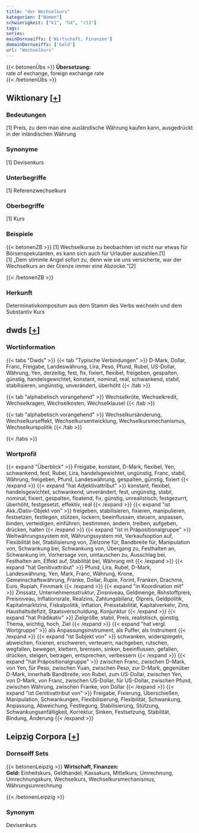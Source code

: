```yaml
---
title: "der Wechselkurs"
kategorien: ["Nomen"]
schwierigkeit: ["k1", "h4", "r13"]
tags:
series:
mainDornseiffs: ['Wirtschaft, Finanzen']
domainDornseiffs: ['Geld']
url: "Wechselkurs"
---
```


{{< betonenÜbs >}}
**Übersetzung:**  
rate of exchange, foreign exchange rate  
{{< /betonenÜbs >}}

## Wiktionary [[+](https://de.wiktionary.org/wiki/Wechselkurs)]

### Bedeutungen
[1] Preis, zu dem man eine ausländische Währung kaufen kann, ausgedrückt in der inländischen Währung  

### Synonyme
[1] Devisenkurs  

### Unterbegriffe
[1] Referenzwechselkurs  

### Oberbegriffe
[1] Kurs  

### Beispiele
{{< betonenZB >}}
[1] Wechselkurse zu beobachten ist nicht nur etwas für Börsenspekulanten, es kann sich auch für Urlauber auszahlen.[1]  
[1] „Dem stimmte Angel sofort zu, denn wie sie uns versicherte, war der Wechselkurs an der Grenze immer eine Abzocke.“[2]  

{{< /betonenZB >}}
### Herkunft
Determinativkompositum aus dem Stamm des Verbs wechseln und dem Substantiv Kurs  



## dwds [[+](https://www.dwds.de/wb/Wechselkurs)]

### Wortinformation
{{< tabs "Dwds" >}}
{{< tab "Typische Verbindungen" >}}
D-Mark, Dollar, Franc, Freigabe, Landeswährung, Lira, Peso, Pfund, Rubel, US-Dollar, Währung, Yen, derzeitig, fest, fix, fixiert, flexibel, freigeben, gespalten, günstig, handelsgewichtet, konstant, nominal, real, schwankend, stabil, stabilisieren, ungünstig, unverändert, überhöht
{{< /tab >}}

{{< tab "alphabetisch vorangehend" >}}
Wechselkröte, Wechselkredit, Wechselkragen, Wechselkosten, Wechselklausel
{{< /tab >}}

{{< tab "alphabetisch vorangehend" >}}
Wechselkursänderung, Wechselkurseffekt, Wechselkursentwicklung, Wechselkursmechanismus, Wechselkurspolitik
{{< /tab >}}

{{< /tabs >}}

### Wortprofil
{{< expand "Überblick" >}} Freigabe, konstant, D-Mark, flexibel, Yen, schwankend, fest, Rubel, Lira, handelsgewichtet, ungünstig, Franc, stabil, Währung, freigeben, Pfund, Landeswährung, gespalten, günstig, fixiert {{< /expand >}}
{{< expand "hat Adjektivattribut" >}} konstant, flexibel, handelsgewichtet, schwankend, unverändert, fest, ungünstig, stabil, nominal, fixiert, gespalten, floatend, fix, günstig, unrealistisch, festgezurrt, überhöht, festgesetzt, effektiv, real {{< /expand >}}
{{< expand "ist Akk./Dativ-Objekt von" >}} freigeben, stabilisieren, fixieren, manipulieren, festsetzen, festlegen, stützen, lockern, beeinflussen, steuern, anpassen, binden, verteidigen, einführen, bestimmen, ändern, treiben, aufgeben, drücken, halten {{< /expand >}}
{{< expand "ist in Präpositionalgruppe" >}} Weltwährungssystem mit, Währungssystem mit, Verkaufsoption auf, Flexibilität bei, Stabilisierung von, Zielzone für, Bandbreite für, Manipulation von, Schwankung bei, Schwankung von, Übergang zu, Festhalten an, Schwankung im, Vorhersage von, umtauschen zu, Ausschlag bei, Festhalten am, Effekt auf, Stabilität bei, Währung mit {{< /expand >}}
{{< expand "hat Genitivattribut" >}} Pfund, Lira, Rubel, D-Mark, Landeswährung, Yen, Mark, Franc, Währung, Krone, Gemeinschaftswährung, Franke, Dollar, Rupie, Forint, Franken, Drachme, Euro, Rupiah, Finnmark {{< /expand >}}
{{< expand "in Koordination mit" >}} Zinssatz, Unternehmensstruktur, Zinsniveau, Geldmenge, Rohstoffpreis, Preisniveau, Inflationsrate, Realzins, Zahlungsbilanz, Ölpreis, Geldpolitik, Kapitalmarktzins, Fiskalpolitik, Inflation, Preisstabilität, Kapitalverkehr, Zins, Haushaltsdefizit, Staatsverschuldung, Konjunktur {{< /expand >}}
{{< expand "hat Prädikativ" >}} Zielgröße, stabil, Preis, realistisch, günstig, Thema, wichtig, hoch, Ziel {{< /expand >}}
{{< expand "hat vergl. Wortgruppe" >}} als Anpassungsinstrument, als Puffer, als Instrument {{< /expand >}}
{{< expand "ist Subjekt von" >}} schwanken, widerspiegeln, abweichen, fixieren, erschweren, verteuern, nachgeben, rutschen, wegfallen, bewegen, klettern, bremsen, sinken, beeinflussen, gefallen, drücken, steigen, betragen, entsprechen, verbessern {{< /expand >}}
{{< expand "hat Präpositionalgruppe" >}} zwischen Franc, zwischen D-Mark, von Yen, für Peso, zwischen Yuan, zwischen Peso, zur D-Mark, gegenüber D-Mark, innerhalb Bandbreite, von Rubel, zum US-Dollar, zwischen Yen, von D-Mark, von Franc, zwischen US-Dollar, für US-Dollar, zwischen Pfund, zwischen Währung, zwischen Franke, von Dollar {{< /expand >}}
{{< expand "ist Genitivattribut von" >}} Freigabe, Fixierung, Überschießen, Manipulation, Schwankungen, Flexibilisierung, Flexibilität, Schwankung, Anpassung, Abweichung, Festlegung, Stabilisierung, Stützung, Schwankungsanfälligkeit, Korrektur, Sinken, Festsetzung, Stabilität, Bindung, Änderung {{< /expand >}}

## Leipzig Corpora [[+](https://corpora.uni-leipzig.de/en/res?word=Wechselkurs&corpusId=deu_newscrawl-public_2018)]

### Dornseiff Sets
{{< betonenLeipzig >}}
**Wirtschaft, Finanzen:**  
**Geld:** Einheitskurs, Geldhandel, Kassakurs, Mittelkurs, Umrechnung, Umrechnungskurs, Wechselkurs, Wechselkursmechanismus, Währungsumrechnung  

{{< /betonenLeipzig >}}

### Synonym
Devisenkurs

